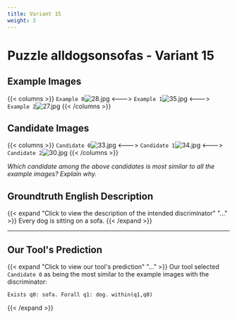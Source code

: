 ```yaml
---
title: Variant 15
weight: 3
---
```


# Puzzle alldogsonsofas - Variant 15

## Example Images
{{< columns >}}
`Example 0`![28.jpg](/natscene_data/images/28.jpg)
<--->
`Example 1`![35.jpg](/natscene_data/images/35.jpg)
<--->
`Example 2`![27.jpg](/natscene_data/images/27.jpg)
{{< /columns >}}

## Candidate Images
{{< columns >}}
`Candidate 0`![33.jpg](/natscene_data/images/33.jpg)
<--->
`Candidate 1`![34.jpg](/natscene_data/images/34.jpg)
<--->
`Candidate 2`![30.jpg](/natscene_data/images/30.jpg)
{{< /columns >}}

*Which candidate among the above candidates is most similar to all the example images? Explain why.*

## Groundtruth English Description

{{< expand "Click to view the description of the intended discriminator" "..." >}}
Every dog is sitting on a sofa.
{{< /expand >}}

---



## Our Tool's Prediction

{{< expand "Click to view our tool's prediction" "..." >}}
Our tool selected `Candidate 0` as being the most similar to the example images with the discriminator:
```plaintext
Exists q0: sofa. Forall q1: dog. within(q1,q0)
```
{{< /expand >}}
